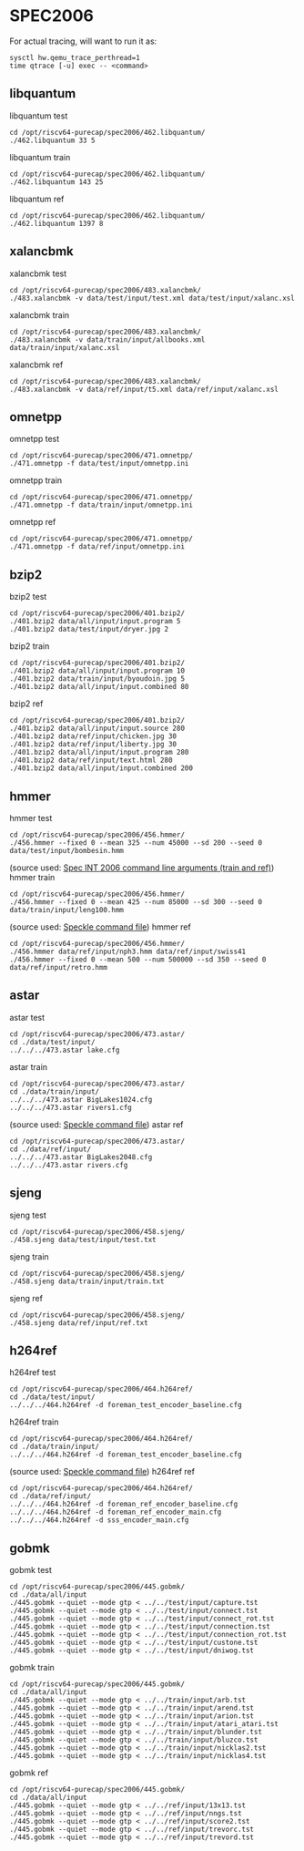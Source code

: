 # SPEC2006

For actual tracing, will want to run it as:
```
sysctl hw.qemu_trace_perthread=1
time qtrace [-u] exec -- <command>
```

## libquantum

libquantum test
```
cd /opt/riscv64-purecap/spec2006/462.libquantum/
./462.libquantum 33 5
```

libquantum train
```
cd /opt/riscv64-purecap/spec2006/462.libquantum/
./462.libquantum 143 25
```

libquantum ref
```
cd /opt/riscv64-purecap/spec2006/462.libquantum/
./462.libquantum 1397 8
```

## xalancbmk

xalancbmk test
```
cd /opt/riscv64-purecap/spec2006/483.xalancbmk/
./483.xalancbmk -v data/test/input/test.xml data/test/input/xalanc.xsl
```

xalancbmk train
```
cd /opt/riscv64-purecap/spec2006/483.xalancbmk/
./483.xalancbmk -v data/train/input/allbooks.xml data/train/input/xalanc.xsl
```

xalancbmk ref
```
cd /opt/riscv64-purecap/spec2006/483.xalancbmk/
./483.xalancbmk -v data/ref/input/t5.xml data/ref/input/xalanc.xsl
```

## omnetpp

omnetpp test
```
cd /opt/riscv64-purecap/spec2006/471.omnetpp/
./471.omnetpp -f data/test/input/omnetpp.ini
```

omnetpp train
```
cd /opt/riscv64-purecap/spec2006/471.omnetpp/
./471.omnetpp -f data/train/input/omnetpp.ini
```

omnetpp ref
```
cd /opt/riscv64-purecap/spec2006/471.omnetpp/
./471.omnetpp -f data/ref/input/omnetpp.ini
```

## bzip2

bzip2 test
```
cd /opt/riscv64-purecap/spec2006/401.bzip2/
./401.bzip2 data/all/input/input.program 5
./401.bzip2 data/test/input/dryer.jpg 2
```

bzip2 train
```
cd /opt/riscv64-purecap/spec2006/401.bzip2/
./401.bzip2 data/all/input/input.program 10
./401.bzip2 data/train/input/byoudoin.jpg 5
./401.bzip2 data/all/input/input.combined 80
```

bzip2 ref
```
cd /opt/riscv64-purecap/spec2006/401.bzip2/
./401.bzip2 data/all/input/input.source 280
./401.bzip2 data/ref/input/chicken.jpg 30
./401.bzip2 data/ref/input/liberty.jpg 30
./401.bzip2 data/all/input/input.program 280
./401.bzip2 data/ref/input/text.html 280
./401.bzip2 data/all/input/input.combined 200
```

## hmmer

hmmer test
```
cd /opt/riscv64-purecap/spec2006/456.hmmer/
./456.hmmer --fixed 0 --mean 325 --num 45000 --sd 200 --seed 0 data/test/input/bombesin.hmm
```

(source used: [Spec INT 2006 command line arguments (train and ref)](https://rootfriend.tistory.com/entry/Spec-INT-2006-command-line-arguments))
hmmer train
```
cd /opt/riscv64-purecap/spec2006/456.hmmer/
./456.hmmer --fixed 0 --mean 425 --num 85000 --sd 300 --seed 0 data/train/input/leng100.hmm
```

(source used: [Speckle command file](https://github.com/ccelio/Speckle/blob/master/commands/456.hmmer.ref.cmd))
hmmer ref
```
cd /opt/riscv64-purecap/spec2006/456.hmmer/
./456.hmmer data/ref/input/nph3.hmm data/ref/input/swiss41
./456.hmmer --fixed 0 --mean 500 --num 500000 --sd 350 --seed 0 data/ref/input/retro.hmm
```

## astar

astar test
```
cd /opt/riscv64-purecap/spec2006/473.astar/
cd ./data/test/input/
../../../473.astar lake.cfg
```

astar train
```
cd /opt/riscv64-purecap/spec2006/473.astar/
cd ./data/train/input/
../../../473.astar BigLakes1024.cfg
../../../473.astar rivers1.cfg
```

(source used: [Speckle command file](https://github.com/ccelio/Speckle/blob/master/commands/473.astar.ref.cmd))
astar ref
```
cd /opt/riscv64-purecap/spec2006/473.astar/
cd ./data/ref/input/
../../../473.astar BigLakes2048.cfg
../../../473.astar rivers.cfg
```

## sjeng

sjeng test
```
cd /opt/riscv64-purecap/spec2006/458.sjeng/
./458.sjeng data/test/input/test.txt
```

sjeng train
```
cd /opt/riscv64-purecap/spec2006/458.sjeng/
./458.sjeng data/train/input/train.txt
```

sjeng ref
```
cd /opt/riscv64-purecap/spec2006/458.sjeng/
./458.sjeng data/ref/input/ref.txt
```

## h264ref

h264ref test
```
cd /opt/riscv64-purecap/spec2006/464.h264ref/
cd ./data/test/input/
../../../464.h264ref -d foreman_test_encoder_baseline.cfg
```

h264ref train
```
cd /opt/riscv64-purecap/spec2006/464.h264ref/
cd ./data/train/input/
../../../464.h264ref -d foreman_test_encoder_baseline.cfg
```

(source used: [Speckle command file](https://github.com/ccelio/Speckle/blob/master/commands/464.h264ref.ref.cmd))
h264ref ref
```
cd /opt/riscv64-purecap/spec2006/464.h264ref/
cd ./data/ref/input/
../../../464.h264ref -d foreman_ref_encoder_baseline.cfg
../../../464.h264ref -d foreman_ref_encoder_main.cfg
../../../464.h264ref -d sss_encoder_main.cfg
```

## gobmk

gobmk test
```
cd /opt/riscv64-purecap/spec2006/445.gobmk/
cd ./data/all/input
./445.gobmk --quiet --mode gtp < ../../test/input/capture.tst
./445.gobmk --quiet --mode gtp < ../../test/input/connect.tst
./445.gobmk --quiet --mode gtp < ../../test/input/connect_rot.tst
./445.gobmk --quiet --mode gtp < ../../test/input/connection.tst
./445.gobmk --quiet --mode gtp < ../../test/input/connection_rot.tst
./445.gobmk --quiet --mode gtp < ../../test/input/custone.tst
./445.gobmk --quiet --mode gtp < ../../test/input/dniwog.tst
```

gobmk train
```
cd /opt/riscv64-purecap/spec2006/445.gobmk/
cd ./data/all/input
./445.gobmk --quiet --mode gtp < ../../train/input/arb.tst
./445.gobmk --quiet --mode gtp < ../../train/input/arend.tst
./445.gobmk --quiet --mode gtp < ../../train/input/arion.tst
./445.gobmk --quiet --mode gtp < ../../train/input/atari_atari.tst
./445.gobmk --quiet --mode gtp < ../../train/input/blunder.tst
./445.gobmk --quiet --mode gtp < ../../train/input/bluzco.tst
./445.gobmk --quiet --mode gtp < ../../train/input/nicklas2.tst
./445.gobmk --quiet --mode gtp < ../../train/input/nicklas4.tst
```

gobmk ref
```
cd /opt/riscv64-purecap/spec2006/445.gobmk/
cd ./data/all/input
./445.gobmk --quiet --mode gtp < ../../ref/input/13x13.tst
./445.gobmk --quiet --mode gtp < ../../ref/input/nngs.tst
./445.gobmk --quiet --mode gtp < ../../ref/input/score2.tst
./445.gobmk --quiet --mode gtp < ../../ref/input/trevorc.tst
./445.gobmk --quiet --mode gtp < ../../ref/input/trevord.tst
```

